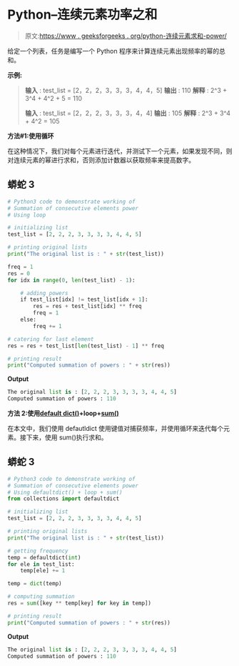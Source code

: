 # Python–连续元素功率之和

> 原文:[https://www . geeksforgeeks . org/python-连续元素求和-power/](https://www.geeksforgeeks.org/python-summation-of-consecutive-elements-power/)

给定一个列表，任务是编写一个 Python 程序来计算连续元素出现频率的幂的总和。

**示例:**

> **输入** : test_list = [2，2，2，3，3，3，4，4，5]
> **输出** : 110
> **解释** : 2^3 + 3^4 + 4^2 + 5 = 110
> 
> **输入** : test_list = [2，2，2，3，3，3，4，4]
> **输出** : 105
> **解释** : 2^3 + 3^4 + 4^2 = 105

**方法#1:使用循环**

在这种情况下，我们对每个元素进行迭代，并测试下一个元素，如果发现不同，则对连续元素的幂进行求和，否则添加计数器以获取频率来提高数字。

## 蟒蛇 3

```py
# Python3 code to demonstrate working of
# Summation of consecutive elements power
# Using loop

# initializing list
test_list = [2, 2, 2, 3, 3, 3, 3, 4, 4, 5]

# printing original lists
print("The original list is : " + str(test_list))

freq = 1
res = 0
for idx in range(0, len(test_list) - 1):

    # adding powers
    if test_list[idx] != test_list[idx + 1]:
        res = res + test_list[idx] ** freq
        freq = 1
    else:
        freq += 1

# catering for last element
res = res + test_list[len(test_list) - 1] ** freq

# printing result
print("Computed summation of powers : " + str(res))
```

**Output**

```py
The original list is : [2, 2, 2, 3, 3, 3, 3, 4, 4, 5]
Computed summation of powers : 110
```

**方法 2:使用**[**default dict()**](https://www.geeksforgeeks.org/defaultdict-in-python/)**+loop+**[**sum()**](https://www.geeksforgeeks.org/sum-function-python/)

在本文中，我们使用 defautldict 使用键值对捕获频率，并使用循环来迭代每个元素。接下来，使用 sum()执行求和。

## 蟒蛇 3

```py
# Python3 code to demonstrate working of
# Summation of consecutive elements power
# Using defaultdict() + loop + sum()
from collections import defaultdict

# initializing list
test_list = [2, 2, 2, 3, 3, 3, 3, 4, 4, 5]

# printing original lists
print("The original list is : " + str(test_list))

# getting frequency
temp = defaultdict(int)
for ele in test_list:
    temp[ele] += 1

temp = dict(temp)

# computing summation
res = sum([key ** temp[key] for key in temp])

# printing result
print("Computed summation of powers : " + str(res))
```

**Output**

```py
The original list is : [2, 2, 2, 3, 3, 3, 3, 4, 4, 5]
Computed summation of powers : 110
```